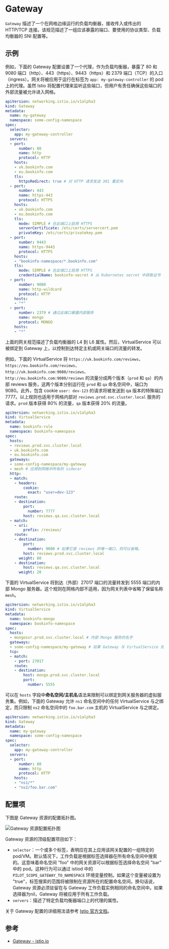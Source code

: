 # Gateway

`Gateway` 描述了一个在网格边缘运行的负载均衡器，接收传入或传出的 HTTP/TCP 连接。该规范描述了一组应该暴露的端口、要使用的协议类型、负载均衡器的 SNI 配置等。

## 示例

例如，下面的 Gateway 配置设置了一个代理，作为负载均衡器，暴露了 80 和 9080 端口（http）、443（https）、9443（https）和 2379 端口（TCP）的入口（ingress）。网关将被应用于运行在标签为 `app: my-gateway-controller` 的 pod 上的代理。虽然 Istio 将配置代理来监听这些端口，但用户有责任确保这些端口的外部流量被允许进入网格。

```yaml
apiVersion: networking.istio.io/v1alpha3
kind: Gateway
metadata:
  name: my-gateway
  namespace: some-config-namespace
spec:
  selector:
    app: my-gateway-controller
  servers:
  - port:
      number: 80
      name: http
      protocol: HTTP
    hosts:
    - uk.bookinfo.com
    - eu.bookinfo.com
    tls:
      httpsRedirect: true # 对 HTTP 请求发送 301 重定向
  - port:
      number: 443
      name: https-443
      protocol: HTTPS
    hosts:
    - uk.bookinfo.com
    - eu.bookinfo.com
    tls:
      mode: SIMPLE # 在此端口上启用 HTTPS
      serverCertificate: /etc/certs/servercert.pem
      privateKey: /etc/certs/privatekey.pem
  - port:
      number: 9443
      name: https-9443
      protocol: HTTPS
    hosts:
    - "bookinfo-namespace/*.bookinfo.com"
    tls:
      mode: SIMPLE # 在此端口上启用 HTTPS
      credentialName: bookinfo-secret # 从 Kubernetes secret 中获取证书
  - port:
      number: 9080
      name: http-wildcard
      protocol: HTTP
    hosts:
    - "*"
  - port:
      number: 2379 # 通过此端口暴露内部服务
      name: mongo
      protocol: MONGO
    hosts:
    - "*"
```

上面的网关规范描述了负载均衡器的 L4 到 L6 属性。然后，VirtualService 可以被绑定到 Gateway 上，以控制到达特定主机或网关端口的流量的转发。

例如，下面的 VirtualService 将 `https://uk.bookinfo.com/reviews`、`https://eu.bookinfo.com/reviews`、 `http://uk.bookinfo.com:9080/reviews`、`http://eu.bookinfo.com:9080/reviews` 的流量分成两个版本（`prod` 和 `qa`）的内部 reviews 服务，这两个版本分别运行在 `prod` 和 `qa` 命名空间中，端口为 9080。此外，包含 cookie `user: dev-123` 的请求将被发送到 qa 版本的特殊端口 7777。以上规则也适用于网格内部对 `reviews.prod.svc.cluster.local` 服务的请求。`prod` 版本获得 80% 的流量，`qa` 版本获得 20% 的流量。

```yaml
apiVersion: networking.istio.io/v1alpha3
kind: VirtualService
metadata:
  name: bookinfo-rule
  namespace: bookinfo-namespace
spec:
  hosts:
  - reviews.prod.svc.cluster.local
  - uk.bookinfo.com
  - eu.bookinfo.com
  gateways:
  - some-config-namespace/my-gateway
  - mesh # 应用到网格中所有的 sidecar
  http:
  - match:
    - headers:
        cookie:
          exact: "user=dev-123"
    route:
    - destination:
        port:
          number: 7777
        host: reviews.qa.svc.cluster.local
  - match:
    - uri:
        prefix: /reviews/
    route:
    - destination:
        port:
          number: 9080 # 如果它是 reviews 的唯一端口，则可以省略。
        host: reviews.prod.svc.cluster.local
      weight: 80
    - destination:
        host: reviews.qa.svc.cluster.local
      weight: 20
```

下面的 VirtualService 将到达（外部）27017 端口的流量转发到 5555 端口的内部 Mongo 服务器。这个规则在网格内部不适用，因为网关列表中省略了保留名称 `mesh`。

```yaml
apiVersion: networking.istio.io/v1alpha3
kind: VirtualService
metadata:
  name: bookinfo-mongo
  namespace: bookinfo-namespace
spec:
  hosts:
  - mongosvr.prod.svc.cluster.local # 内部 Mongo 服务的名字
  gateways:
  - some-config-namespace/my-gateway # 如果 Gateway 与 VirtualService 处于同一命名空间，可以省略命名空间。
  tcp:
  - match:
    - port: 27017
    route:
    - destination:
        host: mongo.prod.svc.cluster.local
        port:
          number: 5555
```

可以在 `hosts` 字段中**命名空间/主机名**语法来限制可以绑定到网关服务器的虚拟服务集。例如，下面的 Gateway 允许 `ns1` 命名空间中的任何 VirtualService 与之绑定，而只限制 `ns2` 命名空间中的 `foo.bar.com` 主机的 VirtualService 与之绑定。

```yaml
apiVersion: networking.istio.io/v1alpha3
kind: Gateway
metadata:
  name: my-gateway
  namespace: some-config-namespace
spec:
  selector:
    app: my-gateway-controller
  servers:
  - port:
      number: 80
      name: http
      protocol: HTTP
    hosts:
    - "ns1/*"
    - "ns2/foo.bar.com"
```

## 配置项

下图是 Gateway 资源的配置拓扑图。

![Gateway 资源配置拓扑图](../../images/gateway.png)

Gateway 资源的顶级配置项目如下：

- `selector`：一个或多个标签，表明应在其上应用该网关配置的一组特定的 pod/VM。默认情况下，工作负载是根据标签选择器在所有命名空间中搜索的。这意味着命名空间 "foo" 中的网关资源可以根据标签选择命名空间 "bar" 中的 pod。这种行为可以通过 istiod 中的 `PILOT_SCOPE_GATEWAY_TO_NAMESPACE` 环境变量控制。如果这个变量被设置为 "true"，标签搜索的范围将被限制在资源所在的配置命名空间。换句话说，Gateway 资源必须驻留在与 Gateway 工作负载实例相同的命名空间中。如果选择器为nil，Gateway 将被应用于所有工作负载。
- `servers`：描述了特定负载均衡器端口上的代理的属性。

关于 Gateway 配置的详细用法请参考 [Istio 官方文档](https://istio.io/latest/docs/reference/config/networking/gateway/)。

## 参考

- [Gateway - istio.io](https://istio.io/latest/docs/reference/config/networking/gateway/)